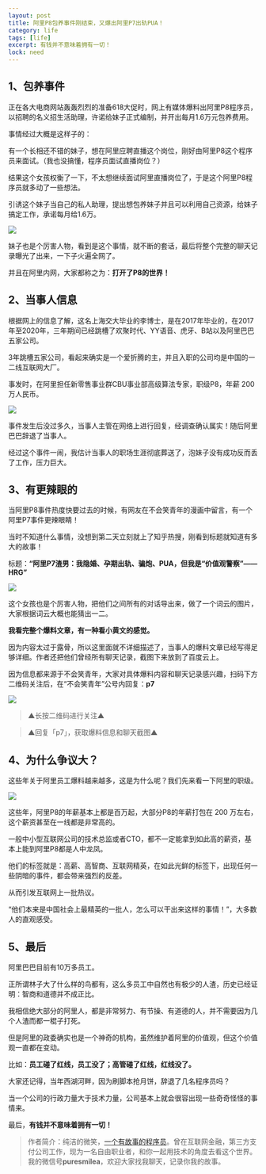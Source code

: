 ```yaml
---
layout: post
title: 阿里P8包养事件刚结束，又爆出阿里P7出轨PUA！
category: life
tags: [life]
excerpt: 有钱并不意味着拥有一切！
lock: need
---
```


## 1、包养事件

正在各大电商网站轰轰烈烈的准备618大促时，网上有媒体爆料出阿里P8程序员，以招聘的名义招生活助理，许诺给妹子正式编制，并开出每月1.6万元包养费用。

事情经过大概是这样子的：

有一个长相还不错的妹子，想在阿里应聘直播这个岗位，刚好由阿里P8这个程序员来面试。（我也没搞懂，程序员面试直播岗位？）

结果这个女孩权衡了一下，不太想继续面试阿里直播岗位了，于是这个阿里P8程序员就多动了一些想法。

引诱这个妹子当自己的私人助理，提出想包养妹子并且可以利用自己资源，给妹子搞定工作，承诺每月给1.6万。

![](http://favorites.ren/assets/images/2020/it/chugui/chugui01.jpg) 

妹子也是个厉害人物，看到是这个事情，就不断的套话，最后将整个完整的聊天记录曝光了出来，一下子火遍全网了。

并且在阿里内网，大家都称之为：**打开了P8的世界！**

## 2、当事人信息

根据网上的信息了解，这名上海交大毕业的李博士，是在2017年毕业的，在2017年至2020年，三年期间已经跳槽了欢聚时代、YY语音、虎牙、B站以及阿里巴巴五家公司。

3年跳槽五家公司，看起来确实是一个爱折腾的主，并且入职的公司均是中国的一二线互联网大厂。

事发时，在阿里担任新零售事业群CBU事业部高级算法专家，职级P8，年薪 200 万人民币。

![](http://favorites.ren/assets/images/2020/it/chugui/chugui02.jpg) 

事件发生后没过多久，当事人主管在网络上进行回复，经调查确认属实！随后阿里巴巴辞退了当事人。

经过这个事件一闹，我估计当事人的职场生涯彻底葬送了，泡妹子没有成功反而丢了工作，压力巨大。


## 3、有更辣眼的

当阿里P8事件热度快要过去的时候，有网友在不会笑青年的漫画中留言，有一个阿里P7事件更辣眼睛！

当时不知道什么事情，没想到第二天立刻就上了知乎热搜，刚看到标题就知道有多大的故事！

标题：**“阿里P7渣男：我隐婚、孕期出轨、骗炮、PUA，但我是“价值观警察”——HRG”**

![](http://favorites.ren/assets/images/2020/it/chugui/chugui03.jpg) 

这个女孩也是个厉害人物，把他们之间所有的对话导出来，做了一个词云的图片，大家根据词云大概也能猜出一二。

**我看完整个爆料文章，有一种看小黄文的感觉。**

因为内容太过于露骨，所以这里面就不详细描述了，当事人的爆料文章已经写得足够详细。作者还把他们曾经所有聊天记录，截图下来放到了百度云上。

因为信息都来源于不会笑青年，大家对具体爆料内容和聊天记录感兴趣，扫码下方二维码关注后，在“不会笑青年”公号内回复：**p7**

![](http://favorites.ren/assets/images/2020/it/chugui.jpg) 

>▲长按二维码进行关注▲

>▲回复「p7」，获取爆料信息和聊天截图▲


## 4、为什么争议大？

这些年关于阿里员工爆料越来越多，这是为什么呢？我们先来看一下阿里的职级。

![](http://favorites.ren/assets/images/2020/it/chugui/chugui04.jpg) 

这些年，阿里P8的年薪基本上都是百万起，大部分P8的年薪打包在 200 万左右，这个薪资甚至在一线都是非常高的。

一般中小型互联网公司的技术总监或者CTO，都不一定能拿到如此高的薪资，基本上能到阿里P8都是人中龙凤。

他们的标签就是：高薪、高智商、互联网精英，在如此光鲜的标签下，出现任何一些阴暗的事件，都会带来强烈的反差。

从而引发互联网上一批热议。

“他们本来是中国社会上最精英的一批人，怎么可以干出来这样的事情！”，大多数人的直观感受。

## 5、最后

阿里巴巴目前有10万多员工。

正所谓林子大了什么样的鸟都有，这么多员工中自然也有极少的人渣，历史已经证明：智商和道德并不成正比。

我相信绝大部分的阿里人，都是非常努力、有节操、有道德的人，并不需要因为几个人渣而都一棍子打死。

但是阿里的政委确实也是一个神奇的机构，虽然维护着阿里的价值观，但这个价值观一直都在变动。

比如：**员工碰了红线，员工没了；高管碰了红线，红线没了。**

大家还记得，当年西湖河畔，因为刷脚本抢月饼，辞退了几名程序员吗？

当一个公司的行政力量大于技术力量，公司基本上就会很容出现一些奇奇怪怪的事情来。

最后，**有钱并不意味着拥有一切！**

>作者简介：纯洁的微笑，[一个有故事的程序员](http://www.ityouknow.com/life/2020/03/25/fengkou-10year.html)。曾在互联网金融，第三方支付公司工作，现为一名自由职业者，和你一起用技术的角度去看这个世界。我的微信号**puresmilea**，欢迎大家找我聊天，记录你我的故事。




